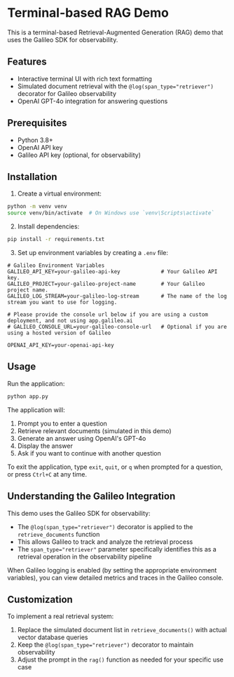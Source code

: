 # Terminal-based RAG Demo

This is a terminal-based Retrieval-Augmented Generation (RAG) demo that uses the Galileo SDK for observability.

## Features

- Interactive terminal UI with rich text formatting
- Simulated document retrieval with the `@log(span_type="retriever")` decorator for Galileo observability
- OpenAI GPT-4o integration for answering questions

## Prerequisites

- Python 3.8+
- OpenAI API key
- Galileo API key (optional, for observability)

## Installation

1. Create a virtual environment:

```bash
python -m venv venv
source venv/bin/activate  # On Windows use `venv\Scripts\activate`
```

2. Install dependencies:

```bash
pip install -r requirements.txt
```

3. Set up environment variables by creating a `.env` file:

```
# Galileo Environment Variables
GALILEO_API_KEY=your-galileo-api-key             # Your Galileo API key.
GALILEO_PROJECT=your-galileo-project-name        # Your Galileo project name.
GALILEO_LOG_STREAM=your-galileo-log-stream       # The name of the log stream you want to use for logging.

# Please provide the console url below if you are using a custom deployment, and not using app.galileo.ai
# GALILEO_CONSOLE_URL=your-galileo-console-url   # Optional if you are using a hosted version of Galileo

OPENAI_API_KEY=your-openai-api-key
```

## Usage

Run the application:

```bash
python app.py
```

The application will:
1. Prompt you to enter a question
2. Retrieve relevant documents (simulated in this demo)
3. Generate an answer using OpenAI's GPT-4o
4. Display the answer
5. Ask if you want to continue with another question

To exit the application, type `exit`, `quit`, or `q` when prompted for a question, or press `Ctrl+C` at any time.

## Understanding the Galileo Integration

This demo uses the Galileo SDK for observability:

- The `@log(span_type="retriever")` decorator is applied to the `retrieve_documents` function
- This allows Galileo to track and analyze the retrieval process
- The `span_type="retriever"` parameter specifically identifies this as a retrieval operation in the observability pipeline

When Galileo logging is enabled (by setting the appropriate environment variables), you can view detailed metrics and traces in the Galileo console.

## Customization

To implement a real retrieval system:
1. Replace the simulated document list in `retrieve_documents()` with actual vector database queries
2. Keep the `@log(span_type="retriever")` decorator to maintain observability
3. Adjust the prompt in the `rag()` function as needed for your specific use case 